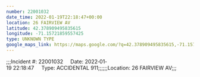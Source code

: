 ```yaml
---
number: 22001032
date_time: 2022-01-19T22:18:47+00:00
location: 26 FAIRVIEW AV
latitude: 42.378909495835615
longitude: -71.15721859557425
type: UNKNOWN TYPE
google_maps_link: https://maps.google.com/?q=42.378909495835615,-71.15721859557425
---
```


;;;Incident #: 22001032     Date: 2022‐01‐19 22:18:47     Type: ACCIDENTAL 911;;;;;;Location: 26 FAIRVIEW AV;;;
